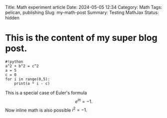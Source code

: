 Title: Math experiment article Date: 2024-05-05 12:34Category: MathTags: pelican, publishingSlug: my-math-postSummary: Testing MathJaxStatus: hidden# This is the content of my super blog post. 	#!python	a^2 + b^2 = c^2	a = 5	c = 0	for i in range(0,5):		print(a * i - c)This is a special case of Euler's formula$$ e^{i \pi} = -1.$$Now inline math is also possible $i^2 = -1$.